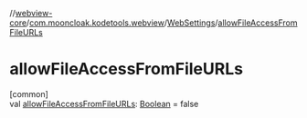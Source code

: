 //[webview-core](../../../index.md)/[com.mooncloak.kodetools.webview](../index.md)/[WebSettings](index.md)/[allowFileAccessFromFileURLs](allow-file-access-from-file-u-r-ls.md)

# allowFileAccessFromFileURLs

[common]\
val [allowFileAccessFromFileURLs](allow-file-access-from-file-u-r-ls.md): [Boolean](https://kotlinlang.org/api/latest/jvm/stdlib/kotlin/-boolean/index.html) = false
